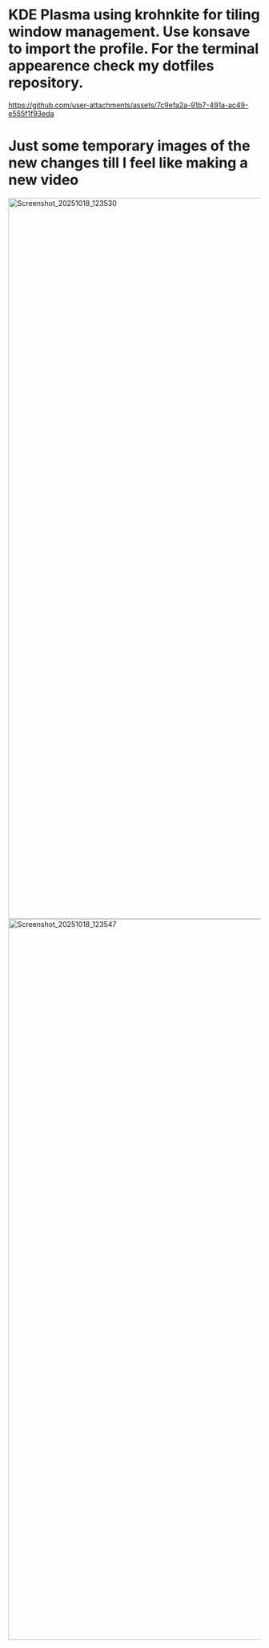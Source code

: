 # KDE Plasma using krohnkite for tiling window management. Use konsave to import the profile. For the terminal appearence check my dotfiles repository.

https://github.com/user-attachments/assets/7c9efa2a-91b7-491a-ac49-e555f1f93eda

# Just some temporary images of the new changes till I feel like making a new video

<img width="2560" height="1440" alt="Screenshot_20251018_123530" src="https://github.com/user-attachments/assets/c1125607-57a7-47f5-acc4-5bc87ac6d2e5" />
<img width="2560" height="1440" alt="Screenshot_20251018_123547" src="https://github.com/user-attachments/assets/d34ed94b-dd62-4097-bd84-1aacd1f33c0f" />

